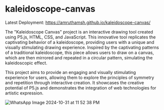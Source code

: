 # kaleidoscope-canvas

Latest Deployment: https://amruthamsh.github.io/kaleidoscope-canvas/

The "Kaleidoscope Canvas" project is an interactive drawing tool created using P5.js, HTML, CSS, and JavaScript. This innovative tool replicates the captivating behavior of a kaleidoscope, providing users with a unique and visually stimulating drawing experience. Inspired by the captivating patterns of a traditional kaleidoscope, this piece allows users to draw on a canvas, which are then mirrored and repeated in a circular pattern, simulating the kaleidoscopic effect. 

This project aims to provide an engaging and visually stimulating experience for users, allowing them to explore the principles of symmetry and repetition through interactive creation. It showcases the creative potential of P5.js and demonstrates the integration of web technologies for artistic expression. 

![WhatsApp Image 2024-10-31 at 11 52 38 PM](https://github.com/user-attachments/assets/42a52795-5b7d-4113-a182-6ffe3a8e1e41)




